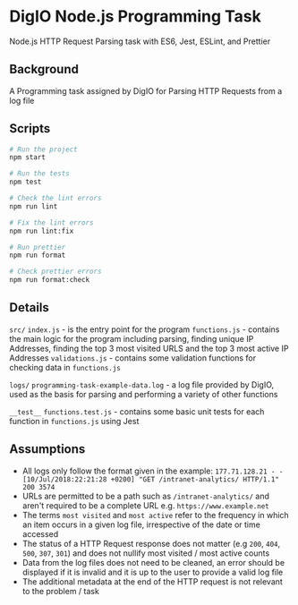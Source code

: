 # DigIO Node.js Programming Task
Node.js HTTP Request Parsing task with ES6, Jest, ESLint, and Prettier

## Background

A Programming task assigned by DigIO for Parsing HTTP Requests from a log file

## Scripts

```bash
# Run the project
npm start

# Run the tests
npm test

# Check the lint errors
npm run lint

# Fix the lint errors
npm run lint:fix

# Run prettier
npm run format

# Check prettier errors
npm run format:check
```

## Details

`src/`
    `index.js` - is the entry point for the program
    `functions.js` - contains the main logic for the program including parsing, finding unique IP Addresses, finding the top 3 most visited URLS and the top 3 most active IP Addresses
    `validations.js` - contains some validation functions for checking data in `functions.js`

`logs/`
    `programming-task-example-data.log` - a log file provided by DigIO, used as the basis for parsing and performing a variety of other functions

`__test__`
    `functions.test.js` - contains some basic unit tests for each function in `functions.js` using Jest


## Assumptions

- All logs only follow the format given in the example:
`177.71.128.21 - - [10/Jul/2018:22:21:28 +0200] "GET /intranet-analytics/ HTTP/1.1" 200 3574`
- URLs are permitted to be a path such as `/intranet-analytics/` and aren't required to be a complete URL e.g. `https://www.example.net`
- The terms `most visited` and `most active` refer to the frequency in which an item occurs in a given log file, irrespective of the date or time accessed
- The status of a HTTP Request response does not matter (e.g `200`, `404`, `500`, `307`, `301`) and does not nullify most visited / most active counts
- Data from the log files does not need to be cleaned, an error should be displayed if it is invalid and it is up to the user to provide a valid log file
- The additional metadata at the end of the HTTP request is not relevant to the problem / task